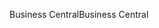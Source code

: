 <span data-ttu-id="935cf-101">Business Central</span><span class="sxs-lookup"><span data-stu-id="935cf-101">Business Central</span></span>
